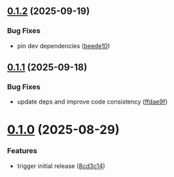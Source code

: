 ## [0.1.2](https://github.com/m14n/srt-vtt/compare/v0.1.1...v0.1.2) (2025-09-19)


### Bug Fixes

* pin dev dependencies ([beede10](https://github.com/m14n/srt-vtt/commit/beede107784f27692a7b8e8ab69aa8381ae8e250))

## [0.1.1](https://github.com/m14n/srt-vtt/compare/v0.1.0...v0.1.1) (2025-09-18)


### Bug Fixes

* update deps and improve code consistency ([ffdae9f](https://github.com/m14n/srt-vtt/commit/ffdae9fa43bb0c8b6b38d7d9990dc69318bc8551))

# [0.1.0](https://github.com/m14n/srt-vtt/compare/v0.0.0...v0.1.0) (2025-08-29)


### Features

* trigger initial release ([8cd3c14](https://github.com/m14n/srt-vtt/commit/8cd3c1421d6b8d8f500265b330b35f31b4a2004e))
